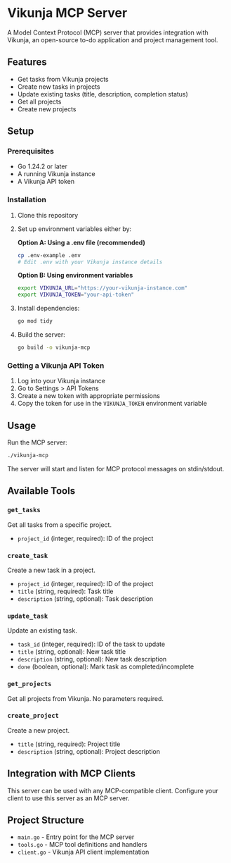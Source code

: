 # Vikunja MCP Server

A Model Context Protocol (MCP) server that provides integration with Vikunja, an open-source to-do application and project management tool.

## Features

- Get tasks from Vikunja projects
- Create new tasks in projects
- Update existing tasks (title, description, completion status)
- Get all projects
- Create new projects

## Setup

### Prerequisites

- Go 1.24.2 or later
- A running Vikunja instance
- A Vikunja API token

### Installation

1. Clone this repository
2. Set up environment variables either by:

   **Option A: Using a .env file (recommended)**

   ```bash
   cp .env-example .env
   # Edit .env with your Vikunja instance details
   ```

   **Option B: Using environment variables**

   ```bash
   export VIKUNJA_URL="https://your-vikunja-instance.com"
   export VIKUNJA_TOKEN="your-api-token"
   ```

3. Install dependencies:

   ```bash
   go mod tidy
   ```

4. Build the server:

   ```bash
   go build -o vikunja-mcp
   ```

### Getting a Vikunja API Token

1. Log into your Vikunja instance
2. Go to Settings > API Tokens
3. Create a new token with appropriate permissions
4. Copy the token for use in the `VIKUNJA_TOKEN` environment variable

## Usage

Run the MCP server:

```bash
./vikunja-mcp
```

The server will start and listen for MCP protocol messages on stdin/stdout.

## Available Tools

### `get_tasks`

Get all tasks from a specific project.

- `project_id` (integer, required): ID of the project

### `create_task`

Create a new task in a project.

- `project_id` (integer, required): ID of the project
- `title` (string, required): Task title
- `description` (string, optional): Task description

### `update_task`

Update an existing task.

- `task_id` (integer, required): ID of the task to update
- `title` (string, optional): New task title
- `description` (string, optional): New task description
- `done` (boolean, optional): Mark task as completed/incomplete

### `get_projects`

Get all projects from Vikunja.
No parameters required.

### `create_project`

Create a new project.

- `title` (string, required): Project title
- `description` (string, optional): Project description

## Integration with MCP Clients

This server can be used with any MCP-compatible client. Configure your client to use this server as an MCP server.

## Project Structure

- `main.go` - Entry point for the MCP server
- `tools.go` - MCP tool definitions and handlers
- `client.go` - Vikunja API client implementation

